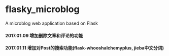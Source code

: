 # flasky_microblog
A microblog web application based on Flask

#### 2017.01.09 增加删除文章和评论的功能
#### 2017.01.11 增加对Post的搜索功能(flask-whooshalchemyplus, jieba中文分词)
